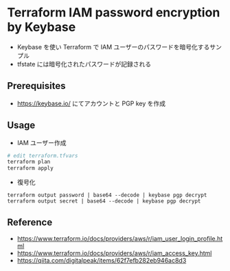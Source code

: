 
# Terraform IAM password encryption by Keybase

* Keybase を使い Terraform で IAM ユーザーのパスワードを暗号化するサンプル
* tfstate には暗号化されたパスワードが記録される


## Prerequisites

* https://keybase.io/ にてアカウントと PGP key を作成


## Usage

* IAM ユーザー作成
```bash
# edit terraform.tfvars
terraform plan
terraform apply
```

* 復号化
```
terraform output password | base64 --decode | keybase pgp decrypt
terraform output secret | base64 --decode | keybase pgp decrypt
```


## Reference

* https://www.terraform.io/docs/providers/aws/r/iam_user_login_profile.html
* https://www.terraform.io/docs/providers/aws/r/iam_access_key.html
* https://qiita.com/digitalpeak/items/62f7efb282eb946ac8d3
